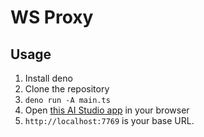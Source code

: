 # WS Proxy

## Usage

1. Install deno
2. Clone the repository
3. `deno run -A main.ts`
4. Open [this AI Studio app](https://aistudio.google.com/app/apps/drive/1s8Qsecc7TtwUcGYBglbc01uT26eke3UH?showPreview=true) in your browser
5. `http://localhost:7769` is your base URL.
